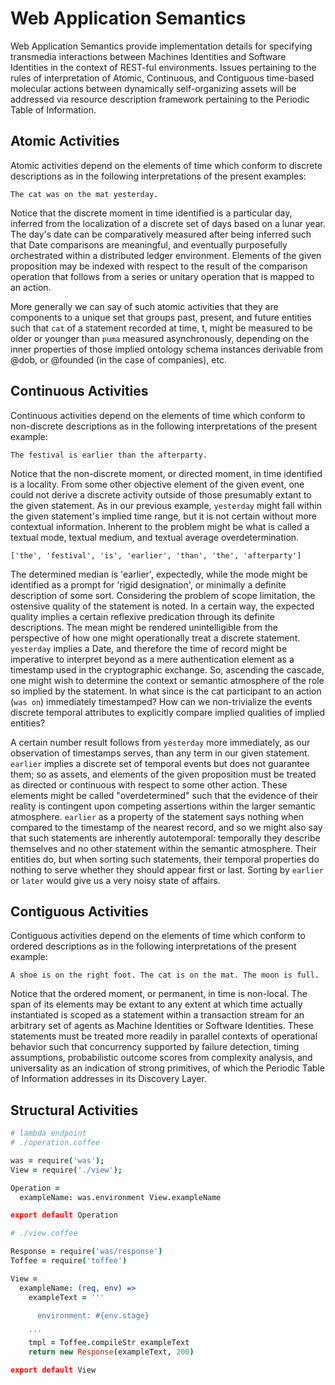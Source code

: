 # Web Application Semantics

Web Application Semantics provide implementation details for specifying
transmedia interactions between Machines Identities and Software Identities
in the context of REST-ful environments. Issues pertaining to the rules
of interpretation of Atomic, Continuous, and Contiguous time-based molecular
actions between dynamically self-organizing assets will be addressed via
resource description framework pertaining to the Periodic Table of
Information.

## Atomic Activities

Atomic activities depend on the elements of time which conform to discrete
descriptions as in the following interpretations of the present examples:

    The cat was on the mat yesterday.

Notice that the discrete moment in time identified is a particular day,
inferred from the localization of a discrete set of days based on a lunar
year. The day's date can be comparatively measured after being inferred
such that Date comparisons are meaningful, and eventually purposefully
orchestrated within a distributed ledger environment. Elements of the
given proposition may be indexed with respect to the result of the
comparison operation that follows from a series or unitary operation
that is mapped to an action.

More generally we can say of such atomic activities that they are
components to a unique set that groups past, present, and future
entities such that `cat` of a statement recorded at time, t, might be
measured to be older or younger than `puma` measured asynchronously,
depending on the inner properties of those implied ontology schema
instances derivable from @dob, or @founded (in the case of companies),
etc.

## Continuous Activities

Continuous activities depend on the elements of time which conform to
non-discrete descriptions as in the following interpretations of the
present example:

    The festival is earlier than the afterparty.

Notice that the non-discrete moment, or directed moment, in time
identified is a locality. From some other objective element of the
given event, one could not derive a discrete activity outside of
those presumably extant to the given statement. As in our previous
example, `yesterday` might fall within the given statement's
implied time range, but it is not certain without more contextual
information. Inherent to the problem might be what is called a
textual mode, textual medium, and textual average overdetermination.

    ['the', 'festival', 'is', 'earlier', 'than', 'the', 'afterparty']

The determined median is 'earlier', expectedly, while the mode might be
identified as a prompt for 'rigid designation', or minimally a definite
description of some sort. Considering the problem of scope limitation,
the ostensive quality of the statement is noted. In a certain way, the
expected quality implies a certain reflexive predication through its
definite descriptions. The mean might be rendered unintelligible from
the perspective of how one might operationally treat a discrete statement.
`yesterday` implies a Date, and therefore the time of record might be
imperative to interpret beyond as a mere authentication element as a
timestamp used in the cryptographic exchange. So, ascending the cascade,
one might wish to determine the context or semantic atmosphere of the role
so implied by the statement. In what since is the cat participant to an
action (`was on`) immediately timestamped? How can we non-trivialize the
events discrete temporal attributes to explicitly compare implied qualities
of implied entities?

A certain number result follows from `yesterday` more immediately, as our
observation of timestamps serves, than any term in our given statement.
`earlier` implies a discrete set of temporal events but does not guarantee
them; so as assets, and elements of the given proposition must be treated
as directed or continuous with respect to some other action. These elements
might be called "overdetermined" such that the evidence of their reality
is contingent upon competing assertions within the larger semantic atmosphere.
`earlier` as a property of the statement says nothing when compared to the
timestamp of the nearest record, and so we might also say that such statements
are inherently autotemporal: temporally they describe themselves and no other
statement within the semantic atmosphere. Their entities do, but when sorting
such statements, their temporal properties do nothing to serve whether they
should appear first or last. Sorting by `earlier` or `later` would give us
a very noisy state of affairs.

## Contiguous Activities


Contiguous activities depend on the elements of time which conform to
ordered descriptions as in the following interpretations of the
present example:

    A shoe is on the right foot. The cat is on the mat. The moon is full.

Notice that the ordered moment, or permanent, in time is non-local. The span
of its elements may be extant to any extent at which time actually instantiated
is scoped as a statement within a transaction stream for an arbitrary set
of agents as Machine Identities or Software Identities. These statements
must be treated more readily in parallel contexts of operational behavior
such that concurrency supported by failure detection, timing assumptions,
probabilistic outcome scores from complexity analysis, and universality
as an indication of strong primitives, of which the Periodic Table of
Information addresses in its Discovery Layer.

## Structural Activities

```coffeescript
# lambda endpoint
# ./operation.coffee

was = require('was');
View = require('./view');

Operation =
  exampleName: was.environment View.exampleName

export default Operation

# ./view.coffee

Response = require('was/response')
Toffee = require('toffee')

View =
  exampleName: (req, env) =>
    exampleText = '''

      environment: #{env.stage}

    '''
    tmpl = Toffee.compileStr exampleText
    return new Response(exampleText, 200)

export default View
```
